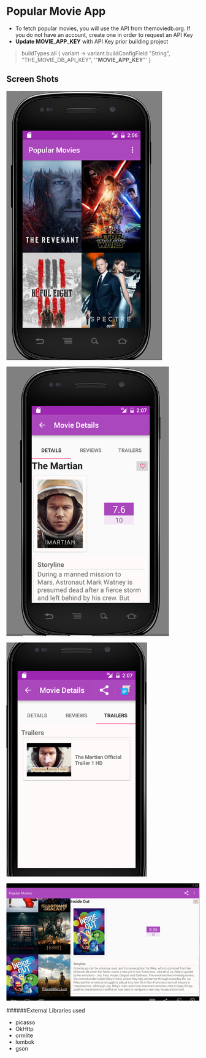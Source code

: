 Popular Movie App
============================

- To fetch popular movies, you will use the API from themoviedb.org.
If you do not have an account, create one in order to request an API Key
- **Update MOVIE_APP_KEY** with API Key prior building project

> buildTypes.all { variant ->
        variant.buildConfigField "String", "THE_MOVIE_DB_API_KEY",
                '"**MOVIE_APP_KEY**"'
    }

Screen Shots
----------

![Mobile](documents/mobile.PNG)

![Movie Detail](documents/movie_detail.PNG)

![Movie  Trailers](documents/trailers.PNG)

![Tablet](documents/tablet.PNG)

######External Libraries used
- picasso
- OkHttp
- ormlite
- lombok
- gson